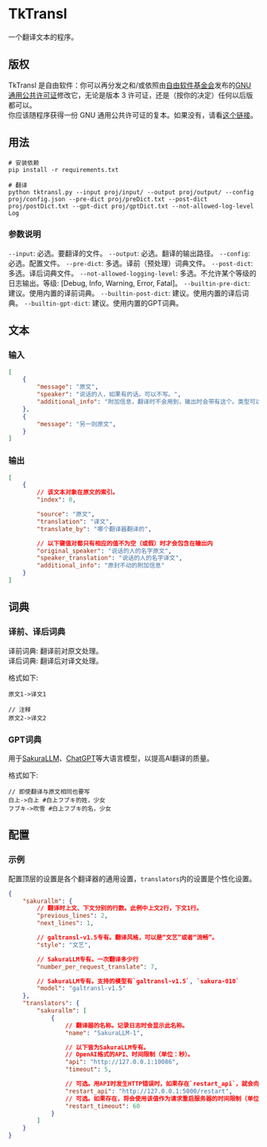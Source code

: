 # TkTransl

一个翻译文本的程序。

## 版权

TkTransl 是自由软件：你可以再分发之和/或依照由[自由软件基金会](https://www.fsf.org/)发布的[GNU 通用公共许可证](https://www.gnu.org/licenses/gpl-3.0.html)修改它，无论是版本 3 许可证，还是（按你的决定）任何以后版都可以。  
你应该随程序获得一份 GNU 通用公共许可证的复本。如果没有，请看[这个链接](https://www.gnu.org/licenses/)。

## 用法

```shell
# 安装依赖
pip install -r requirements.txt

# 翻译
python tktransl.py --input proj/input/ --output proj/output/ --config proj/config.json --pre-dict proj/preDict.txt --post-dict proj/postDict.txt --gpt-dict proj/gptDict.txt --not-allowed-log-level Log
```

### 参数说明

`--input`: 必选。要翻译的文件。
`--output`: 必选。翻译的输出路径。
`--config`: 必选。配置文件。
`--pre-dict`: 多选。译前（预处理）词典文件。
`--post-dict`: 多选。译后词典文件。
`--not-allowed-logging-level`: 多选。不允许某个等级的日志输出。等级: [Debug, Info, Warning, Error, Fatal]。
`--builtin-pre-dict`: 建议。使用内置的译前词典。
`--builtin-post-dict`: 建议。使用内置的译后词典。
`--builtin-gpt-dict`: 建议。使用内置的GPT词典。

## 文本

### 输入

```json
[
    {
        "message": "原文",
        "speaker": "说话的人，如果有的话。可以不写。",
        "additional_info": "附加信息，翻译时不会用到，输出时会带有这个。类型可以是字符串、数值、列表、字典等等都行。"
    },
    {
        "message": "另一则原文",
    }
]
```

### 输出

```json
[
    {
        // 该文本对象在原文的索引。
        "index": 0,

        "source": "原文",
        "translation": "译文",
        "translate_by": "哪个翻译器翻译的",

        // 以下键值对都只有相应的值不为空（或假）时才会包含在输出内
        "original_speaker": "说话的人的名字原文",
        "speaker_translation": "说话的人的名字译文",
        "additional_info": "原封不动的附加信息"
    }
]
```

## 词典

### 译前、译后词典

译前词典: 翻译前对原文处理。  
译后词典: 翻译后对译文处理。

格式如下:

```text
原文1->译文1

// 注释
原文2->译文2
```

### GPT词典

用于[SakuraLLM](https://github.com/SakuraLLM/SakuraLLM)、[ChatGPT](https://chat.openai.com/)等大语言模型，以提高AI翻译的质量。

格式如下:

```text
// 即使翻译与原文相同也要写
白上->白上 #白上フブキ的姓，少女
フブキ->吹雪 #白上フブキ的名，少女
```

## 配置

### 示例

配置顶层的设置是各个翻译器的通用设置，`translators`内的设置是个性化设置。

```json
{
    "sakurallm": {
        // 翻译时上文、下文分别的行数。此例中上文2行，下文1行。
        "previous_lines": 2,
        "next_lines": 1,

        // galtransl-v1.5专有。翻译风格，可以是“文艺”或者“流畅”。
        "style": "文艺",

        // SakuraLLM专有。一次翻译多少行
        "number_per_request_translate": 7,

        // SakuraLLM专有。支持的模型有`galtransl-v1.5`, `sakura-010`
        "model": "galtransl-v1.5"
    },
    "translators": {
        "sakurallm": [
            {
                // 翻译器的名称。记录日志时会显示此名称。
                "name": "SakuraLLM-1",

                // 以下皆为SakuraLLM专有。
                // OpenAI格式的API、时间限制（单位：秒）。
                "api": "http://127.0.0.1:10086", 
                "timeout": 5,

                // 可选。用API时发生HTTP错误时，如果存在`restart_api`，就会向该API发送重启服务器的POST请求，服务器应返回"ok"来表示服务器重启成功。
                "restart_api": "http://127.0.0.1:5000/restart",
                // 可选。如果存在，将会使用该值作为请求重启服务器的时间限制（单位：秒）。默认为60。
                "restart_timeout": 60
            }
        ]
    }
}
```
